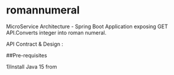 # romannumeral
MicroService Architecture - Spring Boot Application exposing GET API.Converts integer into roman numeral.

API Contract & Design : 

##Pre-requisites

1)Install Java 15 from 
